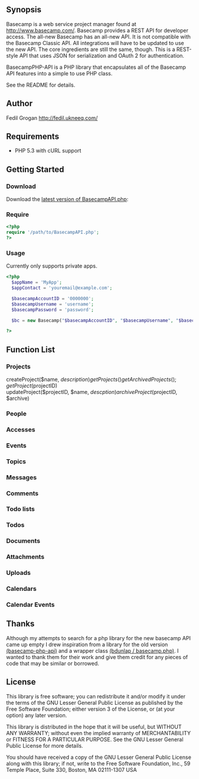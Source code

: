 ## Synopsis
Basecamp is a web service project manager found at http://www.basecamp.com/.
Basecamp provides a REST API for developer access. The all-new Basecamp has an all-new API. It is not compatible with the Basecamp Classic API. All integrations will have to be updated to use the new API. The core ingredients are still the same, though. This is a REST-style API that uses JSON for serialization and OAuth 2 for authentication.

BasecampPHP-API is a PHP library that encapsulates all of the Basecamp API features into a simple to use PHP class.

See the README for details.

## Author
Fedil Grogan
http://fedil.ukneeq.com/

## Requirements
* PHP 5.3 with cURL support

## Getting Started
### Download
Download the [latest version of BasecampAPI.php](http://fedil.ukneeq.com/BasecampPHP-API/):

### Require

```php
<?php
require '/path/to/BasecampAPI.php';
?>
```

### Usage
Currently only supports private apps.
```php
<?php
  $appName = 'MyApp';
  $appContact = 'youremail@example.com';

  $basecampAccountID = '0000000';
  $basecampUsername = 'username';
  $basecampPassword = 'password';

  $bc = new Basecamp("$basecampAccountID", "$basecampUsername", "$basecampPassword", "$appName", "$appContact");

?>
```

## Function List
### Projects
createProject($name, $description)   
getProjects()   
getArchivedProjects();   
getProject($projectID)   
updateProject($projectID, $name, $descption)   
archiveProject($projectID, $archive)   

### People
### Accesses
### Events
### Topics
### Messages
### Comments
### Todo lists
### Todos
### Documents
### Attachments
### Uploads
### Calendars
### Calendar Events

## Thanks
Although my attempts to search for a php library for the new basecamp API came up empty I drew inspiration from a library
for the old version [(basecamp-php-api)](http://code.google.com/p/basecamp-php-api/) and a wrapper class 
[(bdunlap / basecamp.php)](https://github.com/bdunlap/basecamp.php). I wanted to thank them for their work and give them
credit for any pieces of code that may be similar or borrowed.

## License
This library is free software; you can redistribute it and/or
modify it under the terms of the GNU Lesser General Public
License as published by the Free Software Foundation; either
version 3 of the License, or (at your option) any later version.

This library is distributed in the hope that it will be useful,
but WITHOUT ANY WARRANTY; without even the implied warranty of
MERCHANTABILITY or FITNESS FOR A PARTICULAR PURPOSE.  See the GNU
Lesser General Public License for more details.

You should have received a copy of the GNU Lesser General Public
License along with this library; if not, write to the Free Software
Foundation, Inc., 59 Temple Place, Suite 330, Boston, MA  02111-1307  USA


